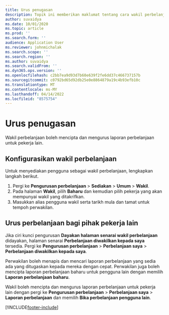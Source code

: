 ```yaml
---
title: Urus penugasan
description: Topik ini memberikan maklumat tentang cara wakil perbelanjaan boleh mencipta dan mengurus laporan perbelanjaan untuk pekerja lain.
author: suvaidya
ms.date: 10/01/2020
ms.topic: article
ms.prod: ''
ms.search.form: ''
audience: Application User
ms.reviewer: johnmichalak
ms.search.scope: ''
ms.search.region: ''
ms.author: suvaidya
ms.search.validFrom: ''
ms.dyn365.ops.version: ''
ms.openlocfilehash: c2bb7ea9d93d7b60e639f2fe6dd37c466737157b
ms.sourcegitcommit: c0792bd65d92db25e0e8864879a19c4b93efb10c
ms.translationtype: MT
ms.contentlocale: ms-MY
ms.lasthandoff: 04/14/2022
ms.locfileid: "8575754"
---
```

# <a name="manage-delegation"></a>Urus penugasan
Wakil perbelanjaan boleh mencipta dan mengurus laporan perbelanjaan untuk pekerja lain.

## <a name="configuring-expense-delegation"></a>Konfigurasikan wakil perbelanjaan

Untuk menyediakan pengguna sebagai wakil perbelanjaan, lengkapkan langkah berikut. 
1. Pergi ke **Pengurusan perbelanjaan** > **Sediakan** > **Umum** > **Wakil**. 
2. Pada halaman **Wakil**, pilih **Baharu** dan kemudian pilih pekerja yang akan mempunyai wakil yang ditakrifkan. 
3. Masukkan alias pengguna wakil serta tarikh mula dan tamat untuk tempoh perwakilan.

## <a name="manage-expenses-on-behalf-of-another-employee"></a>Urus perbelanjaan bagi pihak pekerja lain

Jika ciri kunci pengurusan **Dayakan halaman senarai wakil perbelanjaan** didayakan, halaman senarai **Perbelanjaan diwakilkan kepada saya** tersedia. Pergi ke **Pengurusan perbelanjaan** > **Perbelanjaan saya** > **Perbelanjaan diwakilkan kepada saya**.

Perwakilan boleh menapis dan mencari laporan perbelanjaan yang sedia ada yang ditugaskan kepada mereka dengan cepat. Perwakilan juga boleh mencipta laporan perbelanjaan baharu untuk pengguna lain dengan memilih **Laporan perbelanjaan baharu**.

Wakil boleh mencipta dan mengurus laporan perbelanjaan untuk pekerja lain dengan pergi ke **Pengurusan perbelanjaan** > **Perbelanjaan saya** > **Laporan perbelanjaan** dan memilih **Bika perbelanjaan pengguna lain**.


[!INCLUDE[footer-include](../includes/footer-banner.md)]
